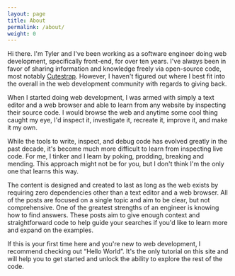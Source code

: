 ```yaml
---
layout: page
title: About
permalink: /about/
weight: 0
---
```


Hi there. I'm Tyler and I've been working as a software engineer doing web development, specifically front-end, for over ten years. I've always been in favor of sharing information and knowledge freely via open-source code, most notably <a href="https://www.cutestrap.com/" target="_blank">Cutestrap</a>. However, I haven't figured out where I best fit into the overall in the web development community with regards to giving back.

When I started doing web development, I was armed with simply a text editor and a web browser and able to learn from any website by inspecting their source code. I would browse the web and anytime some cool thing caught my eye, I'd inspect it, investigate it, recreate it, improve it, and make it my own.

While the tools to write, inspect, and debug code has evolved greatly in the past decade, it's become much more difficult to learn from inspecting live code. For me, I tinker and I learn by poking, prodding, breaking and mending. This approach might not be for you, but I don't think I'm the only one that learns this way.

The content is designed and created to last as long as the web exists by requiring zero dependencies other than a text editor and a web browser. All of the posts are focused on a single topic and aim to be clear, but not comprehensive. One of the greatest strengths of an engineer is knowing how to find answers. These posts aim to give enough context and straightforward code to help guide your searches if you'd like to learn more and expand on the examples.

If this is your first time here and you're new to web development, I recommend checking out “Hello World”. It's the only tutorial on this site and will help you to get started and unlock the ability to explore the rest of the code.
